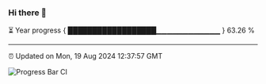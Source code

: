 ### Hi there 👋

⏳ Year progress { ██████████████████▁▁▁▁▁▁▁▁▁▁▁▁ } 63.26 %

---

⏰ Updated on Mon, 19 Aug 2024 12:37:57 GMT

![Progress Bar CI](https://github.com/ZhaoGui/ZhaoGui/workflows/Progress%20Bar%20CI/badge.svg)
